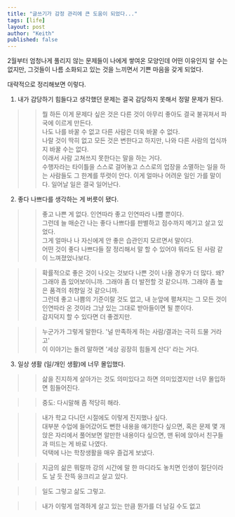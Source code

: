 ```yaml
---
title: "글쓰기가 감정 관리에 큰 도움이 되었다..."
tags: [life]
layout: post
author: "Keith"
published: false
---
```


2월부터 엄청나게 풀리지 않는 문제들이 나에게 쌓여온 모양인데 어떤 이유인지 알 수는 없지만, 그것들이 나름 소화되고 있는 것을 느끼면서 기쁜 마음을 갖게 되었다.

대략적으로 정리해보면 이렇다.

1. 내가 감당하기 힘들다고 생각했던 문제는 결국 감당하지 못해서 정말 문제가 된다.
>> 뭘 하든 이게 문제다 싶은 것은 다른 것이 아무리 좋아도 결국 불궈져서 파국에 이르게 만든다.  
나도 나를 바꿀 수 없고 다른 사람은 더욱 바꿀 수 없다.   
 나랄 것이 딱히 없고 모든 것은 변한다고 하지만,
나와 다른 사람의 업식까지 바꿀 수는 없다.    
이래서 사람 고쳐쓰지 못한다는 말을 하는 거다.     
수행자라는 타이틀을 스스로 걸어놓고 스스로의 업장을 소멸하는 일을 하는 사람들도 그 한계를 뚜렷이 안다. 이게 얼마나 어려운 일인 가를 말이다.
>> 일어날 일은 결국 일어난다. 

2. 좋다 나쁘다를 생각하는 게 버릇이 됐다.
>> 좋고 나쁜 게 없다. 인연따라 좋고 인연따라 나쁠 뿐이다.   
그런데 늘 매순간 나는 좋다 나쁘다를 판별하고 점수까지 메기고 살고 있었다.     
그게 얼마나 나 자신에게 안 좋은 습관인지 모르면서 말이다.    
어떤 것이 좋다 나쁘다들 잘 정리해서 말 할 수 있어야 뭐라도 된 사람 같이 느껴졌었나보다.    

>> 확률적으로 좋은 것이 나오는 것보다 나쁜 것이 나올 경우가 더 많다.
>> 왜?  
그래야 좀 있어보이니까. 그래야 좀 더 발전할 것 같으니까. 그래야 좀 높은 품격의 취향일 것 같으니까.   
>> 그런데 좋고 나쁨의 기준이랄 것도 없고, 내 눈앞에 펼쳐지는 그 모든 것이 인연따라 온 것이라 그냥 있는 그대로 받아들이면 될 뿐이다.   
>> 감지덕지 할 수 있다면 더 좋겠지만.

>> 누군가가 그렇게 말한다. '널 만족하게 하는 사람/결과는 극히 드물 거라고'    
이 이야기는 돌려 말하면 '세상 굉장히 힘들게 산다' 라는 거다.

3. 일상 생활 (일/개인 생활)에 너무 몰입했다.

>> 삶을 진지하게 살아가는 것도 의미있다고 하면 의미있겠지만 너무 몰입하면 힘들어진다.    

>> 중도: 다시말해 좀 적당히 해라.   

>> 내가 학교 다니던 시절에도 이렇게 진지했나 싶다.    
대부분 수업에 들어갔어도 뻔한 내용을 얘기한다 싶으면, 혹은 문제 몇 개 앉은 자리에서 풀어보면 알만한 내용이다 싶으면, 맨 뒤에 앉아서 친구들과 떠드는 게 바로 나였다.  
덕택에 나는 학창생활을 매우 즐겁게 보냈다.   

>> 지금의 삶은 뭐랄까 강의 시간에 말 한 마디라도 놓치면 인생이 절단이라도 날 듯 잔뜩 웅크리고 살고 있다.   

>>일도 그렇고 삶도 그렇고. 

>> 내가 이렇게 엄격하게 살고 있는 만큼 뭔가를 더 남길 수도 없고 


